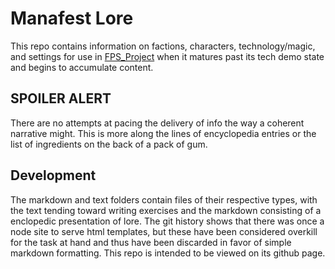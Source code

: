 # Manafest Lore
This repo contains information on factions, characters, technology/magic, and settings for use in [FPS_Project](https://github.com/blukatstudios/FPS_Project) when it matures past its tech demo state and begins to accumulate content.

## SPOILER ALERT
There are no attempts at pacing the delivery of info the way a coherent narrative might. This is more along the lines of encyclopedia entries or the list of ingredients on the back of a pack of gum.

## Development
The markdown and text folders contain files of their respective types, with the text tending toward writing exercises and the markdown consisting of a enclopedic presentation of lore. The git history shows that there was once a node site to serve html templates, but these have been considered overkill for the task at hand and thus have been discarded in favor of simple markdown formatting. This repo is intended to be viewed on its github page. 